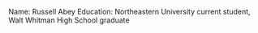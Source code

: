 Name: Russell Abey
Education: Northeastern University current student, Walt Whitman High School graduate